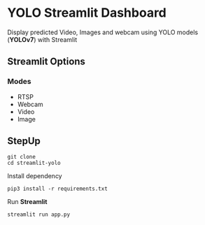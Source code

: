# YOLO Streamlit Dashboard
Display predicted Video, Images and webcam using YOLO models (**YOLOv7**) with Streamlit

## Streamlit Options
### Modes
 - RTSP
 - Webcam
 - Video
 - Image
 

 ## StepUp
```
git clone
cd streamlit-yolo
```
Install dependency
```
pip3 install -r requirements.txt
```
Run **Streamlit**
```
streamlit run app.py
```
